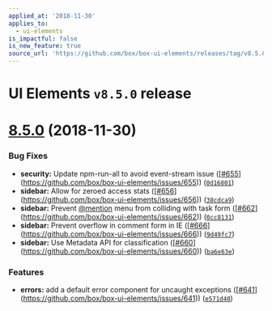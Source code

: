 ```yaml
---
applied_at: '2018-11-30'
applies_to:
  - ui-elements
is_impactful: false
is_new_feature: true
source_url: 'https://github.com/box/box-ui-elements/releases/tag/v8.5.0'
---
```


# UI Elements `v8.5.0` release

# [8.5.0]([`v8.4.0...v8.5.0`](https://github.com/box/box-ui-elements/compare/`v8.4.0...v8.5.0`)) (2018-11-30)


### Bug Fixes

* **security:** Update npm-run-all to avoid event-stream issue ([[#655](https://github.com/box/box-ui-elements/pull/655)](https://github.com/box/box-ui-elements/issues/655)) ([`0d16801`](https://github.com/box/box-ui-elements/commit[`0d16801`](https://github.com/box/box-ui-elements/commit/0d16801)))
* **sidebar:** Allow for zeroed access stats ([[#656](https://github.com/box/box-ui-elements/pull/656)](https://github.com/box/box-ui-elements/issues/656)) ([`38cdca9`](https://github.com/box/box-ui-elements/commit[`38cdca9`](https://github.com/box/box-ui-elements/commit/38cdca9)))
* **sidebar:** Prevent [@mention](https://github.com/mention) menu from colliding with task form ([[#662](https://github.com/box/box-ui-elements/pull/662)](https://github.com/box/box-ui-elements/issues/662)) ([`0cc8131`](https://github.com/box/box-ui-elements/commit[`0cc8131`](https://github.com/box/box-ui-elements/commit/0cc8131)))
* **sidebar:** Prevent overflow in comment form in IE ([[#666](https://github.com/box/box-ui-elements/pull/666)](https://github.com/box/box-ui-elements/issues/666)) ([`9d49fc7`](https://github.com/box/box-ui-elements/commit[`9d49fc7`](https://github.com/box/box-ui-elements/commit/9d49fc7)))
* **sidebar:** Use Metadata API for classification ([[#660](https://github.com/box/box-ui-elements/pull/660)](https://github.com/box/box-ui-elements/issues/660)) ([`ba6e63e`](https://github.com/box/box-ui-elements/commit[`ba6e63e`](https://github.com/box/box-ui-elements/commit/ba6e63e)))


### Features

* **errors:** add a default error component for uncaught exceptions ([[#641](https://github.com/box/box-ui-elements/pull/641)](https://github.com/box/box-ui-elements/issues/641)) ([`e571d40`](https://github.com/box/box-ui-elements/commit[`e571d40`](https://github.com/box/box-ui-elements/commit/e571d40)))



